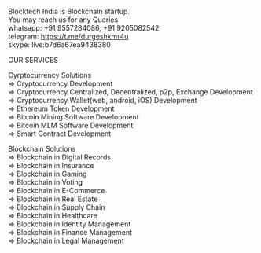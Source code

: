 Blocktech India is Blockchain startup.     
You may reach us for any Queries.     
whatsapp: +91 9557284086, +91 9205082542            
telegram: https://t.me/durgeshkmr4u            
skype:    live:b7d6a67ea9438380               

    
OUR SERVICES

Cyrptocurrency Solutions         
=> Cryptocurrency Development    
=> Cryptocurrency Centralized, Decentralized, p2p, Exchange Development       
=> Cryptocurrency Wallet(web, android, iOS) Development         
=> Ethereum Token Development       
=> Bitcoin Mining Software Development       
=> Bitcoin MLM Software Development           
=> Smart Contract Development     


Blockchain Solutions              
=> Blockchain in Digital Records        
=> Blockchain in Insurance        
=> Blockchain in Gaming         
=> Blockchain in Voting       
=> Blockchain in E-Commerce        
=> Blockchain in Real Estate        
=> Blockchain in Supply Chain        
=> Blockchain in Healthcare       
=> Blockchain in Identity Management         
=> Blockchain in Finance Management        
=> Blockchain in Legal Management           



